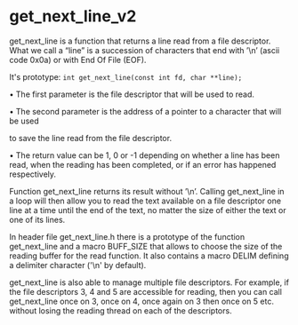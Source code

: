 # get_next_line_v2

  get_next_line is a function that returns a line read from a file descriptor. What we call a “line” is a succession of characters that end with ’\n’ (ascii code 0x0a) or with End Of File (EOF).

  It's prototype:
```int get_next_line(const int fd, char **line);```

• The first parameter is the file descriptor that will be used to read.

• The second parameter is the address of a pointer to a character that will be used

to save the line read from the file descriptor.

• The return value can be 1, 0 or -1 depending on whether a line has been read,
when the reading has been completed, or if an error has happened respectively.


  Function get_next_line returns its result without ’\n’. Calling get_next_line in a loop will then allow you to read the text
available on a file descriptor one line at a time until the end of the text, no matter the size of either the text or one of its lines.

  In header file get_next_line.h there is a prototype of the function get_next_line and a macro BUFF_SIZE that allows to choose the size of the reading buffer for the read function. It also contains a macro DELIM defining a delimiter character ('\n' by default).
  
  get_next_line is also able to manage multiple file descriptors. For example, if the file descriptors 3, 4 and 5 are accessible for reading, then you can call get_next_line once on 3, once on 4, once again on 3 then once on 5 etc. without losing the reading thread on each of the descriptors.
